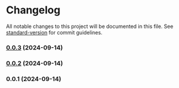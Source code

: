 # Changelog

All notable changes to this project will be documented in this file. See [standard-version](https://github.com/conventional-changelog/standard-version) for commit guidelines.

### [0.0.3](https://github.com/lsl/vscode-templ-go-to-definition/compare/v0.0.2...v0.0.3) (2024-09-14)

### [0.0.2](https://github.com/lsl/vscode-templ-go-to-definition/compare/v0.0.1...v0.0.2) (2024-09-14)

### 0.0.1 (2024-09-14)
